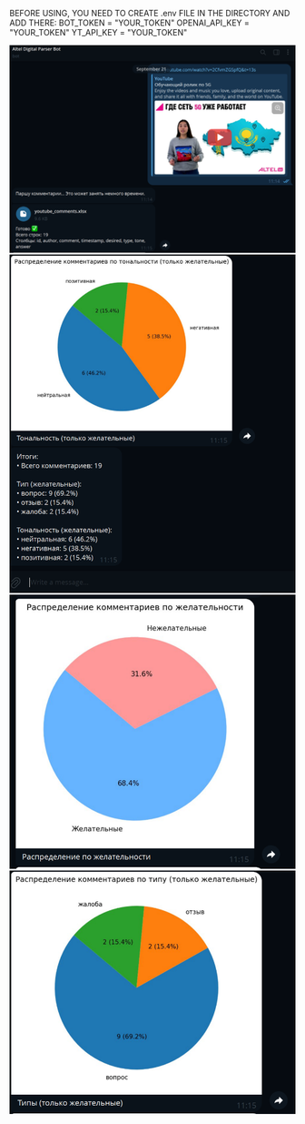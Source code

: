 BEFORE USING, YOU NEED TO CREATE .env FILE IN THE DIRECTORY AND ADD THERE:
BOT_TOKEN = "YOUR_TOKEN"
OPENAI_API_KEY = "YOUR_TOKEN"
YT_API_KEY = "YOUR_TOKEN"


![Описание](images/first.png)
![Описание](images/second.png)
![Описание](images/third.png)
![Описание](images/fourth.png)
